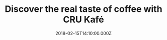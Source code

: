 ---
campaign-uuid: "c-e3d8b139-8deb-4555-bbb6-5d84a5f5ec35"
type: "Product"
category: "Gifts"
date: "2018-02-15T14:10:00.000Z"
end-date: "2018-07-31T23:59:00.000Z"
disable-form: false
is_promoted: false
has_entry_page: false
title: "Discover the real taste of coffee with CRU Kafé"
competition-description: "If you are one of those who thinks that nothing makes sense\
  \ before coffee… you need to try the ethical and organic coffee from CRU Kafé!\r\
  \nThey carefully blend their beans before roasting and grinding them to perfection,\
  \ capturing\_their flavour and freshness… that's the reason why it makes it so special!\
  \ \r\n<p>Take a look at their products and get yourself the coffee that your cafetiè\
  re, mocha pot, grinder, or\_Nespresso machine has been waiting for.</p>"
banner-img: "https://assets.expresslyapp.com/asset-76254627-1a20-40da-9198-88c81e1450b1.jpg"
logo-left-href: "https://www.crukafe.com"
logo-left-image: "https://assets.expresslyapp.com/ecd9fb70-6d07-4438-9cbc-09cc9b7255b6-thumb.png"
logo-left-title: "CRU Kafé"
has-winner: false
---